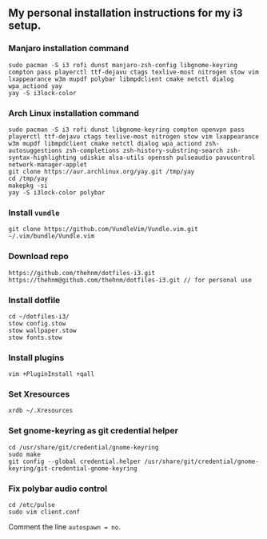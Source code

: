 ## My personal installation instructions for my i3 setup.

### Manjaro installation command 
```
sudo pacman -S i3 rofi dunst manjaro-zsh-config libgnome-keyring compton pass playerctl ttf-dejavu ctags texlive-most nitrogen stow vim lxappearance w3m mupdf polybar libmpdclient cmake netctl dialog wpa_actiond yay 
yay -S i3lock-color 
```

### Arch Linux installation command
```
sudo pacman -S i3 rofi dunst libgnome-keyring compton openvpn pass playerctl ttf-dejavu ctags texlive-most nitrogen stow vim lxappearance w3m mupdf libmpdclient cmake netctl dialog wpa_actiond zsh-autosuggestions zsh-completions zsh-history-substring-search zsh-syntax-highlighting udiskie alsa-utils openssh pulseaudio pavucontrol network-manager-applet
git clone https://aur.archlinux.org/yay.git /tmp/yay
cd /tmp/yay
makepkg -si
yay -S i3lock-color polybar
```

### Install `vundle`
```
git clone https://github.com/VundleVim/Vundle.vim.git ~/.vim/bundle/Vundle.vim
```

### Download repo
```
https://github.com/thehnm/dotfiles-i3.git
https://thehnm@github.com/thehnm/dotfiles-i3.git // for personal use
```

### Install dotfile
```
cd ~/dotfiles-i3/
stow config.stow
stow wallpaper.stow
stow fonts.stow
```

### Install plugins
```
vim +PluginInstall +qall
```

### Set Xresources
```
xrdb ~/.Xresources
```

### Set gnome-keyring as git credential helper
```
cd /usr/share/git/credential/gnome-keyring
sudo make
git config --global credential.helper /usr/share/git/credential/gnome-keyring/git-credential-gnome-keyring
```

### Fix polybar audio control
```
cd /etc/pulse
sudo vim client.conf
```
Comment the line ```autospawn = no```.
